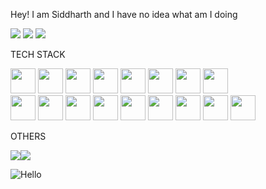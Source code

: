 Hey! I am Siddharth and I have no idea what am I doing


[<img src="https://img.shields.io/badge/Instagram-E4405F?style=for-the-badge&logo=instagram&logoColor=white" />](https://www.instagram.com/siddharth_banga/)
[<img src="https://img.shields.io/badge/LinkedIn-0077B5?style=for-the-badge&logo=linkedin&logoColor=white" />](https://www.linkedin.com/in/siddharth-banga/)
[<img src="https://img.shields.io/badge/website-000000?style=for-the-badge&logo=About.me&logoColor=white" />](https://visionofsid.com/)

TECH STACK

<a ><img src="https://www.svgrepo.com/show/452228/html-5.svg" width="40" height="40"/></a>
<a><img src="https://www.svgrepo.com/svg/452185/css-3" width="40" height="40"/></a>
<a><img src="https://www.svgrepo.com/show/353498/bootstrap.svg" width="40" height="40"/></a>
<a><img src="https://www.svgrepo.com/show/452242/jquery.svg" width="40" height="40"/>
<a ><img src="https://www.svgrepo.com/show/354313/scala.svg" width="40" height="40"/>
<a ><img src="https://avatars.githubusercontent.com/u/5809764?s=200&v=4" width="40" height="40"/>
<a ><img src="https://banner2.cleanpng.com/20180816/fya/kisspng-apache-spark-hadoop-yarn-big-data-apache-hadoop-ap-data-science-ermlab-software-5b7647aebd6c85.9047258115344782547759.jpg" width="40" height="40"/>
<a ><img src="https://www.svgrepo.com/show/354139/opencv.svg" width="40" height="40"/>
<br/>
<a ><img src="https://www.svgrepo.com/show/373484/c3.svg" width="40" height="40"/></a>
<a ><img src="https://www.svgrepo.com/show/353614/c-plusplus.svg" width="40" height="40"/></a>
<a ><img src="https://www.svgrepo.com/show/452091/python.svg" width="40" height="40"/>
<a ><img src="https://www.svgrepo.com/show/354127/numpy.svg" width="40" height="40"/>
<a ><img src="https://www.svgrepo.com/show/439233/mysql.svg" width="40" height="40"/>
<a ><img src="https://pbs.twimg.com/profile_images/525406577080037377/HqN22PuY_400x400.png" width="40" height="40"/>
<a ><img src="https://warehouse-camo.ingress.cmh1.psfhosted.org/7bc42058d2d94edfcc0533b1566dabea85076a76/68747470733a2f2f7261772e67697468756275736572636f6e74656e742e636f6d2f707974686f6e2d70696c6c6f772f70696c6c6f772d6c6f676f2f6d61696e2f70696c6c6f772d6c6f676f2d323438783235302e706e67" width="40" height="40"/>
<a ><img src="https://www.seekpng.com/png/detail/875-8753366_flask-framework-logo-svg.png" width="40" height="40"/>
<a ><img src="https://www.logolynx.com/images/logolynx/3f/3f1504ee77702612650e8b7cce5d22a1.jpeg" width="40" height="40"/>


OTHERS 

<img src="https://img.shields.io/badge/Adobe%20Illustrator-FF9A00?style=for-the-badge&logo=adobe%20illustrator&logoColor=white" /><img src="https://img.shields.io/badge/Canva-%2300C4CC.svg?&style=for-the-badge&logo=Canva&logoColor=white" />

![Hello](https://user-images.githubusercontent.com/91724657/199535159-24baabdf-2957-4a11-b5b9-8372e65d871f.png)


<!--
**VOSID8/VOSID8** is a ✨ _special_ ✨ repository because its `README.md` (this file) appears on your GitHub profile.
<img src="https://img.shields.io/badge/LinkedIn-0077B5?style=for-the-badge&logo=linkedin&logoColor=white" />
<img src="https://img.shields.io/badge/LinkedIn-0077B5?style=for-the-badge&logo=linkedin&logoColor=white" />
Here are some ideas to get you started:

- 🔭 I’m currently working on ...
- 🌱 I’m currently learning ...
- 👯 I’m looking to collaborate on ...
- 🤔 I’m looking for help with ...
- 💬 Ask me about ...
- 📫 How to reach me: ...
- 😄 Pronouns: ...
- ⚡ Fun fact: ...
-->
